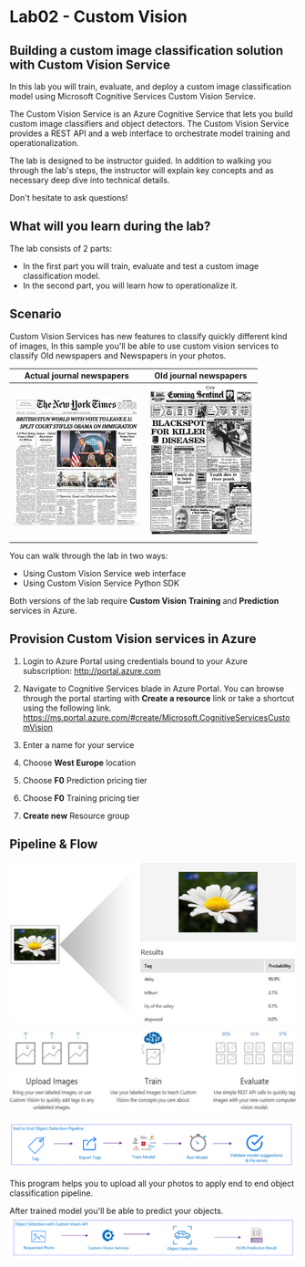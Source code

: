 # Lab02 - Custom Vision

## Building a custom image classification solution with Custom Vision Service

In this lab you will train, evaluate, and deploy a custom image classification model using Microsoft Cognitive Services Custom Vision Service.

The Custom Vision Service is an Azure Cognitive Service that lets you build custom image classifiers and object detectors. The Custom Vision Service provides a REST API and a web interface to orchestrate model training and operationalization.

The lab is designed to be instructor guided.  In addition to walking you through the lab's steps, the instructor will explain key concepts and as necessary deep dive into technical details.

Don't hesitate to ask questions!

## What will you learn during the lab?

The lab consists of 2 parts:

- In the first part you will train, evaluate and test a custom image classification model.
- In the second part, you will learn how to operationalize it.

## Scenario

Custom Vision Services has new features to classify quickly different kind of images, In this sample you'll be able to use custom vision services to classify Old newspapers and Newspapers in your photos.

Actual journal newspapers  |  Old journal newspapers
:-------------------------:|:-------------------------:
![new](../readme/newspaper_8.jpg)  |  ![old](../readme/oldnewspaper_1.jpg)

You can walk through the lab in two ways:

- Using Custom Vision Service web interface
- Using Custom Vision Service Python SDK

Both versions of the lab require  **Custom Vision** **Training** and **Prediction** services in Azure.

## Provision Custom Vision services in Azure

1. Login to Azure Portal using credentials bound to your Azure subscription:
http://portal.azure.com

2. Navigate to Cognitive Services blade in Azure Portal. You can browse through the portal starting with **Create a resource** link or take a shortcut using the following link.
https://ms.portal.azure.com/#create/Microsoft.CognitiveServicesCustomVision

3. Enter a name for your service

4. Choose **West Europe** location

5. Choose **F0** Prediction pricing tier

6. Choose **F0** Training pricing tier

7. **Create new** Resource group

## Pipeline & Flow

![Pipeline](../readme/Imagen2.png)

![Pipeline](../readme/Imagen3.png)

![Pipeline](../readme/objectdetectionpipeline.png)

This program helps you to upload all your photos to apply end to end object classification pipeline.

After trained model you'll be able to predict your objects.
![Pipeline2](../readme/objectdetection.png)

